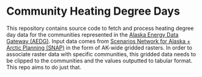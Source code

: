 # Community Heating Degree Days
This repository contains source code to fetch and process heating degree day data for the communities represented in the [Alaska Energy Data Gateway (AEDG)](https://aedg-dev.camio.acep.uaf.edu). Input data comes from [Scenarios Network for Alaska + Arctic Planning (SNAP)](https://uaf-snap.org) in the form of AK-wide gridded rasters. In order to associate raster data with specific communities, this gridded data needs to be clipped to the communities and the values outputted to tabular format. This repo aims to do just that. 